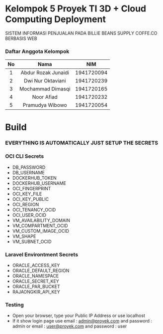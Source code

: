 Kelompok 5 Proyek TI 3D + Cloud Computing Deployment
===

SISTEM INFORMASI  PENJUALAN PADA BILLIE BEANS SUPPLY COFFE.CO BERBASIS WEB

### Daftar Anggota Kelompok

| No |         Nama        |     NIM    |
|:--:|:-------------------:|:----------:|
|  1 | Abdur Rozak Junaidi | 1941720094 |
|  2 | Dwi Nur Oktaviani   | 1941720239 |
|  3 | Mochammad Dimasqi   | 1941720165 |
|  4 | Noor Afiad          | 1941720232 |
|  5 | Pramudya Wibowo     | 1941720054 |

Build
=====
### EVERYTHING IS AUTOMATICALLY JUST SETUP THE SECRETS
### OCI CLI Secrets
* DB_PASSWORD
* DB_USERNAME
* DOCKERHUB_TOKEN
* DOCKERHUB_USERNAME
* OCI_FINGERPRINT
* OCI_KEY_FILE
* OCI_KEY_PUBLIC
* OCI_REGION
* OCI_TENANCY_OCID
* OCI_USER_OCID
* VM_AVAILABILITY_DOMAIN
* VM_COMPARTMENT_OCID
* VM_CUSTOM_IMAGE_OCID
* VM_SHAPE
* VM_SUBNET_OCID

### Laravel Environtment Secrets
* ORACLE_ACCESS_KEY
* ORACLE_DEFAULT_REGION
* ORACLE_NAMESPACE
* ORACLE_SECRET_KEY
* ORACLE_PAR_BUCKET
* RAJAONGKIR_API_KEY

### Testing
* Open your browser, type your Public IP Address or use localhost
* If it show login page use email : admin@proyek.com and password : admin or email : user@proyek.com and password : user
